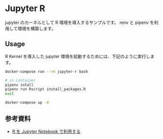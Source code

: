 # Jupyter R

jupyter のカーネルとして R 環境を導入するサンプルです。
renv と pipenv を利用して環境を構築します。

## Usage

R Kernel を導入した jupyter 環境を起動するためには、下記のように実行します。

```sh
docker-compose run --rm jupyter-r bash

# in container
pipenv intall
pipenv run Rscript install_packages.R
exit

docker-compose up -d
```

## 参考資料

- [R を Jupyter Notebook で利用する][dividable]

[dividable]: https://dividable.net/programming/r-jupyter-notebook/
